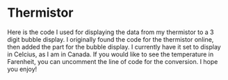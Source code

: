# Thermistor
Here is the code I used for displaying the data from my thermistor to a 3 digit bubble display. I originally found the code for the thermistor online, then added the part for the bubble display.
I currently have it set to display in Celcius, as I am in Canada. If you would like to see the temperature in Farenheit, you can uncomment the line of code for the conversion.
I hope you enjoy!
